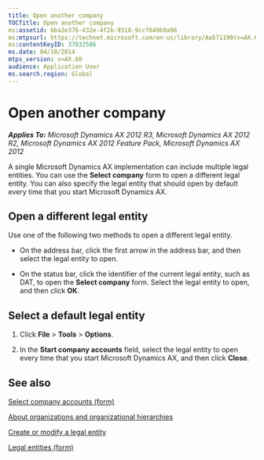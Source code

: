 ```yaml
---
title: Open another company
TOCTitle: Open another company
ms:assetid: 6ba2e376-432e-4f2b-9318-9ccf649b9a96
ms:mtpsurl: https://technet.microsoft.com/en-us/library/Aa571190(v=AX.60)
ms:contentKeyID: 37832506
ms.date: 04/18/2014
mtps_version: v=AX.60
audience: Application User
ms.search.region: Global
---
```


# Open another company 


_**Applies To:** Microsoft Dynamics AX 2012 R3, Microsoft Dynamics AX 2012 R2, Microsoft Dynamics AX 2012 Feature Pack, Microsoft Dynamics AX 2012_

A single Microsoft Dynamics AX implementation can include multiple legal entities. You can use the **Select company** form to open a different legal entity. You can also specify the legal entity that should open by default every time that you start Microsoft Dynamics AX.

## Open a different legal entity

Use one of the following two methods to open a different legal entity.

  - On the address bar, click the first arrow in the address bar, and then select the legal entity to open.

  - On the status bar, click the identifier of the current legal entity, such as DAT, to open the **Select company** form. Select the legal entity to open, and then click **OK**.

## Select a default legal entity

1.  Click **File** \> **Tools** \> **Options**.

2.  In the **Start company accounts** field, select the legal entity to open every time that you start Microsoft Dynamics AX, and then click **Close**.

## See also

[Select company accounts (form)](https://technet.microsoft.com/en-us/library/aa573342\(v=ax.60\))

[About organizations and organizational hierarchies](about-organizations-and-organizational-hierarchies.md)

[Create or modify a legal entity](create-or-modify-a-legal-entity.md)

[Legal entities (form)](https://technet.microsoft.com/en-us/library/hh242860\(v=ax.60\))

  


